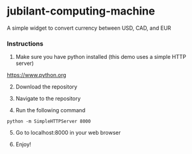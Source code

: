 # jubilant-computing-machine

A simple widget to convert currency between USD, CAD, and EUR

### Instructions

1. Make sure you have python installed (this demo uses a simple HTTP server)

https://www.python.org

2. Download the repository

3. Navigate to the repository

4. Run the following command

`python -m SimpleHTTPServer 8000`

5. Go to localhost:8000 in your web browser

6. Enjoy!
